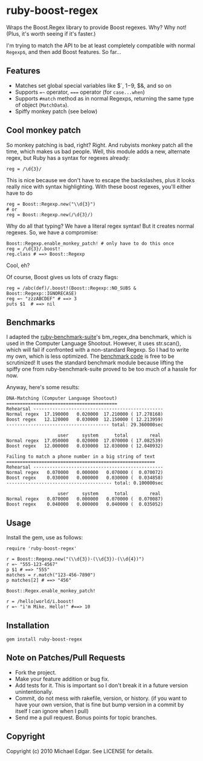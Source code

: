 # ruby-boost-regex

Wraps the Boost.Regex library to provide Boost regexes. Why? Why not!
(Plus, it's worth seeing if it's faster.)

I'm trying to match the API to be at least completely compatible with
normal `Regexp`s, and then add Boost features. So far...

## Features

* Matches set global special variables like $`, $1-$9, $&, and so on
* Supports `=~` operator, `===` operator (for `case...when`)
* Supports `#match` method as in normal Regexps, returning the same
  type of object (`MatchData`).
* Spiffy monkey patch (see below)
  
## Cool monkey patch

So monkey patching is bad, right? Right. And rubyists monkey patch all the time,
which makes us bad people.  Well, this module adds a new, alternate regex, but
Ruby has a syntax for regexes already:

    reg = /\d{3}/
    
This is nice because we don't have to escape the backslashes, plus it looks really
nice with syntax highlighting.  With these boost regexes, you'll either have to do

    reg = Boost::Regexp.new("\\d{3}")
    # or
    reg = Boost::Regexp.new(/\d{3}/)
    
Why do all that typing? We have a literal regex syntax!  But it creates normal regexes.
So, we have a compromise:

    Boost::Regexp.enable_monkey_patch! # only have to do this once
    reg = /\d{3}/.boost!
    reg.class # ==> Boost::Regexp
    
Cool, eh?

Of course, Boost gives us lots of crazy flags:

    reg = /abc(def)/.boost!(Boost::Regexp::NO_SUBS & Boost::Regexp::IGNORECASE)
    reg =~ "zzzABCDEF" # ==> 3
    puts $1  # ==> nil
    
## Benchmarks

I adapted the [ruby-benchmark-suite](http://github.com/acangiano/ruby-benchmark-suite)'s bm\_regex\_dna
benchmark, which is used in the Computer Language Shootout.  However, it uses str.scan(), which will fail
if confronted with a non-standard Regexp.  So I had to write my own, which is less optimized.  The
[benchmark code](http://github.com/michaeledgar/ruby-boost-regex/blob/master/benchmark/benchmark.rb) is
free to be scrutinized!  It uses the standard benchmark module because lifting the spiffy one from ruby-benchmark-suite
proved to be too much of a hassle for now.

Anyway, here's some results:

    DNA-Matching (Computer Language Shootout)
    =========================================
    Rehearsal ------------------------------------------------
    Normal regex  17.190000   0.020000  17.210000 ( 17.278168)
    Boost regex   12.120000   0.030000  12.150000 ( 12.213959)
    -------------------------------------- total: 29.360000sec
    
                       user     system      total        real
    Normal regex  17.050000   0.020000  17.070000 ( 17.082539)
    Boost regex   12.000000   0.030000  12.030000 ( 12.040932)
    
    Failing to match a phone number in a big string of text
    =======================================================
    Rehearsal ------------------------------------------------
    Normal regex   0.070000   0.000000   0.070000 (  0.070072)
    Boost regex    0.030000   0.000000   0.030000 (  0.034858)
    --------------------------------------- total: 0.100000sec
    
                       user     system      total        real
    Normal regex   0.070000   0.000000   0.070000 (  0.070087)
    Boost regex    0.040000   0.000000   0.040000 (  0.035052)


## Usage

Install the gem, use as follows:

    require 'ruby-boost-regex'

    r = Boost::Regexp.new("(\\d{3})-(\\d{3})-(\\d{4})")
    r =~ "555-123-4567"
    p $1 # ==> "555"
    matches = r.match("123-456-7890")
    p matches[2] # ==> "456"
    
    Boost::Regex.enable_monkey_patch!
    
    r = /hello|world/i.boost!
    r =~ "i'm Mike. Hello!" #==> 10
    


## Installation

    gem install ruby-boost-regex

## Note on Patches/Pull Requests
 
* Fork the project.
* Make your feature addition or bug fix.
* Add tests for it. This is important so I don't break it in a
  future version unintentionally.
* Commit, do not mess with rakefile, version, or history.
  (if you want to have your own version, that is fine but
   bump version in a commit by itself I can ignore when I pull)
* Send me a pull request. Bonus points for topic branches.

## Copyright

Copyright (c) 2010 Michael Edgar. See LICENSE for details.

